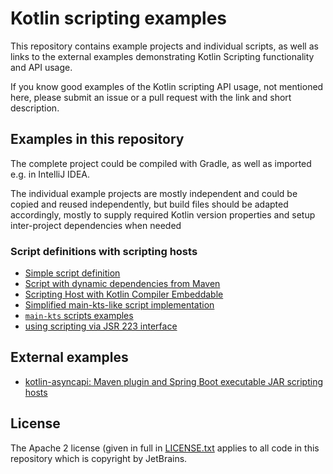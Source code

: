 
# Kotlin scripting examples

This repository contains example projects and individual scripts, as well as links to the external examples 
demonstrating Kotlin Scripting functionality and API usage.

If you know good examples of the Kotlin scripting API usage, not mentioned here, please submit an issue or a pull 
request with the link and short description.  

## Examples in this repository

The complete project could be compiled with Gradle, as well as imported e.g. in IntelliJ IDEA.

The individual example projects are mostly independent and could be copied and reused independently, but build files
should be adapted accordingly, mostly to supply required Kotlin version properties and setup inter-project dependencies
when needed

### Script definitions with scripting hosts

- [Simple script definition](jvm/basic/jvm-simple-script/SimpleScript.md)
- [Script with dynamic dependencies from Maven](jvm/basic/jvm-maven-deps/MavenDeps.md)
- [Scripting Host with Kotlin Compiler Embeddable](jvm/basic/jvm-embeddable-host/EmbeddableCompiler.md)
- [Simplified main-kts-like script implementation](jvm/simple-main-kts/SimpleMainKts.md)
- [`main-kts` scripts examples](jvm/main-kts/MainKts.md)
- [using scripting via JSR 223 interface](jvm/jsr223/jsr223.md)

## External examples

- [kotlin-asyncapi: Maven plugin and Spring Boot executable JAR scripting hosts](https://github.com/OpenFolder/kotlin-asyncapi)

## License
The Apache 2 license (given in full in [LICENSE.txt](license/LICENSE.txt) applies to all code in this repository which 
is copyright by JetBrains.
